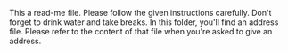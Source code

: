 This a read-me file. Please follow the given instructions carefully. Don't forget to drink water and take breaks.
In this folder, you'll find an address file. Please refer to the content of that file when you're asked to give an address. 
